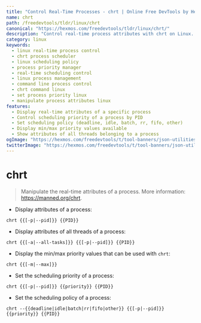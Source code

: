 ```yaml
---
title: "Control Real-Time Processes - chrt | Online Free DevTools by Hexmos"
name: chrt
path: /freedevtools/tldr/linux/chrt
canonical: "https://hexmos.com/freedevtools/tldr/linux/chrt/"
description: "Control real-time process attributes with chrt on Linux. Manage scheduling policies and priorities efficiently. Free online tool, no registration required."
category: linux
keywords:
  - linux real-time process control
  - chrt process scheduler
  - linux scheduling policy
  - process priority manager
  - real-time scheduling control
  - linux process management
  - command line process control
  - chrt command linux
  - set process priority linux
  - manipulate process attributes linux
features:
  - Display real-time attributes of a specific process
  - Control scheduling priority of a process by PID
  - Set scheduling policy (deadline, idle, batch, rr, fifo, other)
  - Display min/max priority values available
  - Show attributes of all threads belonging to a process
ogImage: "https://hexmos.com/freedevtools/t/tool-banners/json-utilities-banner.png"
twitterImage: "https://hexmos.com/freedevtools/t/tool-banners/json-utilities-banner.png"
---
```


# chrt

> Manipulate the real-time attributes of a process.
> More information: <https://manned.org/chrt>.

- Display attributes of a process:

`chrt {{[-p|--pid]}} {{PID}}`

- Display attributes of all threads of a process:

`chrt {{[-a|--all-tasks]}} {{[-p|--pid]}} {{PID}}`

- Display the min/max priority values that can be used with `chrt`:

`chrt {{[-m|--max]}}`

- Set the scheduling priority of a process:

`chrt {{[-p|--pid]}} {{priority}} {{PID}}`

- Set the scheduling policy of a process:

`chrt --{{deadline|idle|batch|rr|fifo|other}} {{[-p|--pid]}} {{priority}} {{PID}}`
